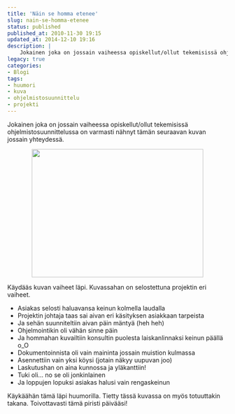 ```yaml
---
title: 'Näin se homma etenee'
slug: nain-se-homma-etenee
status: published
published_at: 2010-11-30 19:15
updated_at: 2014-12-10 19:16
description: |
    Jokainen joka on jossain vaiheessa opiskellut/ollut tekemisissä ohjelmistosuunnittelussa on varmasti nähnyt tämän seuraavan kuvan jossain yhteydessä.
legacy: true
categories:
- Blogi
tags:
- huumori
- kuva
- ohjelmistosuunnittelu
- projekti
---
```


<p>Jokainen joka on jossain vaiheessa opiskellut/ollut tekemisissä ohjelmistosuunnittelussa on varmasti nähnyt tämän seuraavan kuvan jossain yhteydessä.</p>
<p style="text-align: center;"><a href="https://cdn.markokaartinen.net/uploads/2010/11/tree_swing_development_requirements.jpg"><img loading="lazy" decoding="async" class="aligncenter size-full wp-image-1564" title="Puu / keinu" src="https://cdn.markokaartinen.net/uploads/2010/11/tree_swing_development_requirements.jpg" alt="" width="392" height="294" srcset="https://cdn.markokaartinen.net/uploads/2010/11/tree_swing_development_requirements.jpg 800w, https://cdn.markokaartinen.net/uploads/2010/11/tree_swing_development_requirements-600x450.jpg 600w" sizes="(max-width: 392px) 100vw, 392px" /></a></p>
<p><!--more--></p>
<p>Käydääs kuvan vaiheet läpi. Kuvassahan on selostettuna projektin eri vaiheet.</p>
<ul>
<li>Asiakas selosti haluavansa keinun kolmella laudalla</li>
<li>Projektin johtaja taas sai aivan eri käsityksen asiakkaan tarpeista</li>
<li>Ja sehän suunniteltiin aivan päin mäntyä (heh heh)</li>
<li>Ohjelmointikin oli vähän sinne päin</li>
<li>Ja hommahan kuvailtiin konsultin puolesta laiskanlinnaksi keinun päällä o_O</li>
<li>Dokumentoinnista oli vain maininta jossain muistion kulmassa</li>
<li>Asennettiin vain yksi köysi (jotain näkyy uupuvan joo)</li>
<li>Laskutushan on aina kunnossa ja yläkanttiin!</li>
<li>Tuki oli&#8230; no se oli jonkinlainen</li>
<li>Ja loppujen lopuksi asiakas halusi vain rengaskeinun</li>
</ul>
<p>Käykäähän tämä läpi huumorilla. Tietty tässä kuvassa on myös totuuttakin takana. Toivottavasti tämä piristi päivääsi!</p>